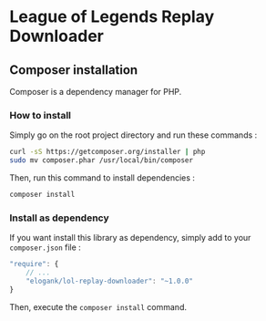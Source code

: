 League of Legends Replay Downloader
================================

## Composer installation

Composer is a dependency manager for PHP.

### How to install

Simply go on the root project directory and run these commands :

``` bash
curl -sS https://getcomposer.org/installer | php 
sudo mv composer.phar /usr/local/bin/composer
```

Then, run this command to install dependencies :

``` bash
composer install
```

### Install as dependency

If you want install this library as dependency, simply add to your `composer.json` file :

``` js
"require": {
    // ...
    "elogank/lol-replay-downloader": "~1.0.0"
}
```

Then, execute the `composer install` command.